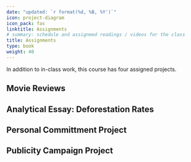 ```yaml
---
date: "updated: `r format(%d, %B, %Y')`"
icon: project-diagram
icon_pack: fas
linktitle: Assignments 
# summary: schedule and assignmed readings / videos for the class
title: Assignments
type: book
weight: 40
---
```

In addition to in-class work, this course has four assigned projects.

## Movie Reviews
## Analytical Essay: Deforestation Rates
## Personal Committment Project
## Publicity Campaign Project

